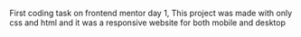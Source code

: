 First coding task on frontend mentor day 1, This project was made with only css and html and it was a responsive website for both mobile and desktop
